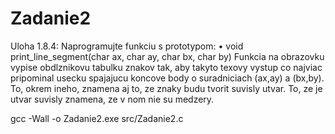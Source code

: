 # Zadanie2
Uloha 1.8.4: Naprogramujte funkciu s prototypom: 
• void print_line_segment(char ax, char ay, char bx, char by) 
Funkcia na obrazovku vypise obdlznikovu tabulku znakov tak, aby takyto texovy vystup co najviac pripominal usecku 
spajajucu koncove body o suradniciach (ax,ay) a (bx,by). To, okrem ineho, znamena aj to, ze znaky budu tvorit suvisly utvar.
To, ze je utvar suvisly znamena, ze v nom nie su medzery.

gcc -Wall -o Zadanie2.exe src/Zadanie2.c
